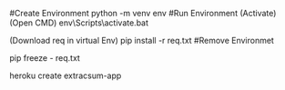 #Create Environment
python -m venv env
#Run Environment (Activate)
(Open CMD) env\Scripts\activate.bat 

(Download req in virtual Env) pip install -r req.txt
#Remove Environmet

pip freeze - req.txt

heroku create extracsum-app
